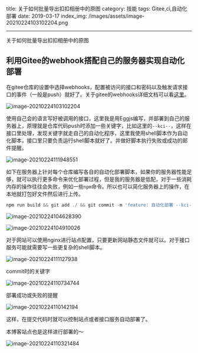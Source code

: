 title: 关于如何批量导出扣扣相册中的原图
category: 技能
tags: Gitee,ci,自动化部署
date: 2019-03-17
index_img: /images/assets/image-20210224103102204.png

---

关于如何批量导出扣扣相册中的原图

<!--more-->

## 利用Gitee的webhook搭配自己的服务器实现自动化部署


在gitee仓库的设置中选择webhooks，配置被访问的接口和密码以及触发请求接口的事件（一般是push）就好了。关于gitee的webhooks详细文档可以看[这里](https://gitee.com/help/categories/40)。

![image-20210224103102204](/images/assets/image-20210224103102204.png)



使用自己会的语言写好被调用的接口，这里我是用Eggjs编写，并部署到自己的服务器上，原理就是仓库代码push时添加一些关键字，比如这里的`--kci--`，这样在接口里处理，发现关键字就走自己的自动化程序，这里我使用shell脚本作为自动化脚本，接口里只要负责运行shell脚本就好了。并做好脚本执行失败或成功的邮件提醒。

![image-20210224111948551](/images/assets/image-20210224111948551.png)



如下在服务器上针对每个仓库编写各自的自动化部署脚本，如果你的服务器性能足够，就可以执行更多命令来优化部署过程，但是我的服务器是低配，对于一些消耗内存的操作往往会失败，例如一些`npm`命令。所以也可以简化服务器上的操作，在本地就打包好文件然后进行上传。

```javascript
npm run build && git add ./ && git commit -m 'feature: 自动化部署 --kci--' && git push
```



![image-20210224104628390](/images/assets/image-20210224104628390.png)



![image-20210224104910026](/images/assets/image-20210224104910026.png)



对于网站可以使用nginx进行站点配置，只要更新网站静态文件就可以。对于接口服务可能就需要写一些更复杂的shell脚本。

![image-20210224111127938](/images/assets/image-20210224111127938.png)



commit时的关键字

![image-20210224110734744](/images/assets/image-20210224110734744.png)



部署成功或失败的提醒

![image-20210224110142194](/images/assets/image-20210224110142194.png)



这样，在提交代码时就可以控制站点或者接口服务自动部署了。

本博客站点也是这样进行部署的～

![image-20210224110321484](/images/assets/image-20210224110321484.png)
